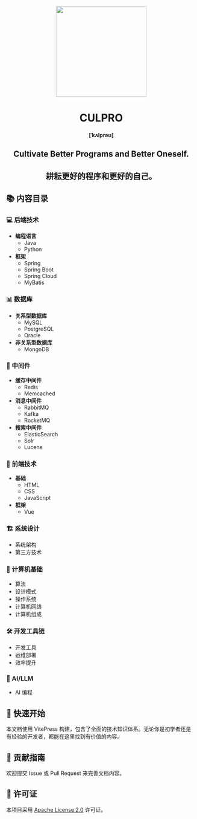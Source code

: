 <!-- markdownlint-disable -->
<p align="center">
  <img width="240" style="text-align:center;" src="https://cdn.culpro.cn/images/logo.png"/>
</p>
<h1 align="center">CULPRO</h1>
<h4 align="center">[ˈkʌlprəʊ]</h4>
<h2 align="center">Cultivate Better Programs and Better Oneself.</h2>
<h2 align="center">耕耘更好的程序和更好的自己。</h2>

## 📚 内容目录

### 💻 后端技术

- **编程语言**
    - Java
    - Python
- **框架**
    - Spring
    - Spring Boot
    - Spring Cloud
    - MyBatis

### 📊 数据库

- **关系型数据库**
    - MySQL
    - PostgreSQL
    - Oracle
- **非关系型数据库**
    - MongoDB

### 🔧 中间件

- **缓存中间件**
    - Redis
    - Memcached
- **消息中间件**
    - RabbitMQ
    - Kafka
    - RocketMQ
- **搜索中间件**
    - ElasticSearch
    - Solr
    - Lucene

### 🎨 前端技术

- **基础**
    - HTML
    - CSS
    - JavaScript
- **框架**
    - Vue

### 🏗️ 系统设计

- 系统架构
- 第三方技术

### 📖 计算机基础

- 算法
- 设计模式
- 操作系统
- 计算机网络
- 计算机组成

### 🛠️ 开发工具链

- 开发工具
- 运维部署
- 效率提升

### 🤖 AI/LLM

- AI 编程

## 🚀 快速开始

本文档使用 VitePress 构建，包含了全面的技术知识体系。无论你是初学者还是有经验的开发者，都能在这里找到有价值的内容。

## 🤝 贡献指南

欢迎提交 Issue 或 Pull Request 来完善文档内容。

## 📝 许可证

本项目采用 [Apache License 2.0](LICENSE) 许可证。

